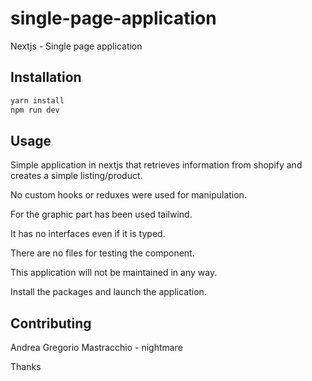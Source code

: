 # single-page-application
Nextjs - Single page application

## Installation

```bash
yarn install
npm run dev 
```

## Usage

Simple application in nextjs that retrieves information from shopify and creates a simple listing/product.

No custom hooks or reduxes were used for manipulation.

For the graphic part has been used tailwind.

It has no interfaces even if it is typed.

There are no files for testing the component.

This application will not be maintained in any way.

Install the packages and launch the application.

## Contributing
Andrea Gregorio Mastracchio - nightmare

Thanks


